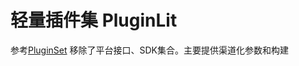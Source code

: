 # 轻量插件集 PluginLit

参考[PluginSet](https://github.com/PluginSet/PluginSetCore)
移除了平台接口、SDK集合。主要提供渠道化参数和构建
